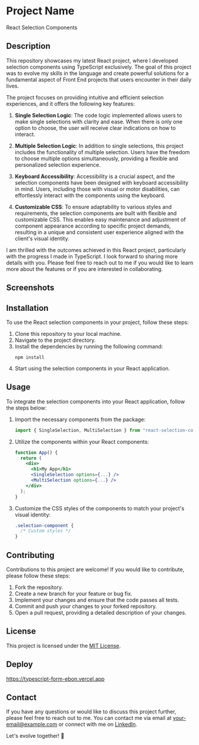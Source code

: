 # Project Name

React Selection Components

## Description

This repository showcases my latest React project, where I developed selection components using TypeScript exclusively. The goal of this project was to evolve my skills in the language and create powerful solutions for a fundamental aspect of Front End projects that users encounter in their daily lives.

The project focuses on providing intuitive and efficient selection experiences, and it offers the following key features:

1. **Single Selection Logic**: The code logic implemented allows users to make single selections with clarity and ease. When there is only one option to choose, the user will receive clear indications on how to interact.

2. **Multiple Selection Logic**: In addition to single selections, this project includes the functionality of multiple selection. Users have the freedom to choose multiple options simultaneously, providing a flexible and personalized selection experience.

3. **Keyboard Accessibility**: Accessibility is a crucial aspect, and the selection components have been designed with keyboard accessibility in mind. Users, including those with visual or motor disabilities, can effortlessly interact with the components using the keyboard.

4. **Customizable CSS**: To ensure adaptability to various styles and requirements, the selection components are built with flexible and customizable CSS. This enables easy maintenance and adjustment of component appearance according to specific project demands, resulting in a unique and consistent user experience aligned with the client's visual identity.

I am thrilled with the outcomes achieved in this React project, particularly with the progress I made in TypeScript. I look forward to sharing more details with you. Please feel free to reach out to me if you would like to learn more about the features or if you are interested in collaborating.

## Screenshots

## Installation

To use the React selection components in your project, follow these steps:

1. Clone this repository to your local machine.
2. Navigate to the project directory.
3. Install the dependencies by running the following command:
   ```
   npm install
   ```
4. Start using the selection components in your React application.

## Usage

To integrate the selection components into your React application, follow the steps below:

1. Import the necessary components from the package:
   ```jsx
   import { SingleSelection, MultiSelection } from "react-selection-components";
   ```
2. Utilize the components within your React components:
   ```jsx
   function App() {
     return (
       <div>
         <h1>My App</h1>
         <SingleSelection options={...} />
         <MultiSelection options={...} />
       </div>
     );
   }
   ```
3. Customize the CSS styles of the components to match your project's visual identity:
   ```css
   .selection-component {
     /* Custom styles */
   }
   ```

## Contributing

Contributions to this project are welcome! If you would like to contribute, please follow these steps:

1. Fork the repository.
2. Create a new branch for your feature or bug fix.
3. Implement your changes and ensure that the code passes all tests.
4. Commit and push your changes to your forked repository.
5. Open a pull request, providing a detailed description of your changes.

## License

This project is licensed under the [MIT License](LICENSE).

## Deploy

https://typescript-form-ebon.vercel.app

## Contact

If you have any questions or would like to discuss this project further, please feel free to reach out to me. You can contact me via email at [your-email@example.com](mailto:your-email@example.com) or connect with me on [LinkedIn](https://www.linkedin.com/in/yourname).

Let's evolve together! 🚀
